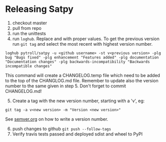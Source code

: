 # Releasing Satpy

1. checkout master
2. pull from repo
3. run the unittests
4. run `loghub`.  Replace <github username> and <previous version> with proper
   values.  To get the previous version run `git tag` and select the most
   recent with highest version number.

```
loghub pytroll/satpy -u <github username> -st v<previous version> -plg bug "Bugs fixed" -plg enhancement "Features added" -plg documentation "Documentation changes" -plg backwards-incompatibility "Backwards incompatible changes"
```

This command will create a CHANGELOG.temp file which need to be added
to the top of the CHANGLOG.md file.  Remember to update also the
version number to the same given in step 5. Don't forget to commit
CHANGELOG.md!

5. Create a tag with the new version number, starting with a 'v', eg:

```
git tag -a v<new version> -m "Version <new version>"
```

See [semver.org](http://semver.org/) on how to write a version number.


6. push changes to github `git push --follow-tags`
7. Verify travis tests passed and deployed sdist and wheel to PyPI
